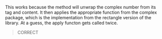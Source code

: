 This works because the method will unwrap the complex number from its tag and
content. It then applies the appropriate function from the complex package, which is
the implementation from the rectangle version of the library. At a guess, the apply
functon gets called twice.

> CORRECT